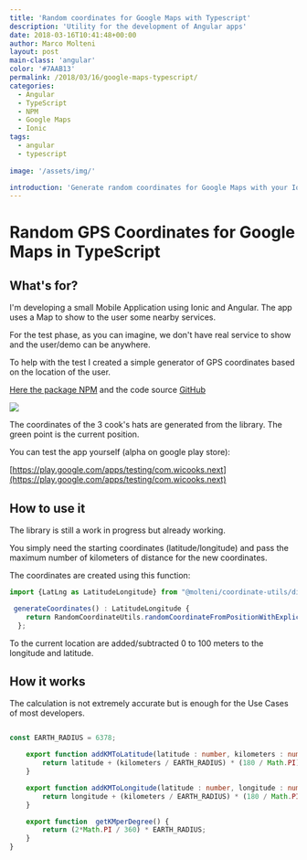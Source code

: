 ```yaml
---
title: 'Random coordinates for Google Maps with Typescript'
description: 'Utility for the development of Angular apps'
date: 2018-03-16T10:41:48+00:00
author: Marco Molteni
layout: post
main-class: 'angular'
color: '#7AAB13'
permalink: /2018/03/16/google-maps-typescript/
categories:
  - Angular
  - TypeScript
  - NPM
  - Google Maps
  - Ionic 
tags:
  - angular
  - typescript
 
image: '/assets/img/'

introduction: 'Generate random coordinates for Google Maps with your Ionic/TypeScript application'
---
```

# Random GPS Coordinates for Google Maps in TypeScript

## What's for?

I'm developing a small Mobile Application using Ionic and Angular. The app uses a Map to show to the user some nearby services.

For the test phase, as you can imagine, we don't have real service to show and the user/demo can be anywhere.

To help with the test I created a simple generator of GPS coordinates based on the location of the user.

[Here the package NPM](https://www.npmjs.com/package/@molteni/coordinate-utils) and the code source [GitHub](https://github.com/marco76/CoordinateUtils)

<img src="{{site.baseurl}}/assets/img/uploads/2018/03/map_1.jpg" />

The coordinates of the 3 cook's hats are generated from the library. The green point is the current position.

You can test the app yourself (alpha on google play store):

[https://play.google.com/apps/testing/com.wicooks.next](https://play.google.com/apps/testing/com.wicooks.next)

## How to use it

The library is still a work in progress but already working.

You simply need the starting coordinates (latitude/longitude) and pass the maximum number of kilometers of distance for the new coordinates.

The coordinates are created using this function:
```typescript
import {LatLng as LatitudeLongitude} from "@molteni/coordinate-utils/dist/LatLng";

 generateCoordinates() : LatitudeLongitude {
    return RandomCoordinateUtils.randomCoordinateFromPositionWithExplicitLatLng(this.currentLocation.lat, this.currentLocation.lng, 0.1);
  };
```

To the current location are added/subtracted 0 to 100 meters to the longitude and latitude.

## How it works

The calculation is not extremely accurate but is enough for the Use Cases of most developers.

``` typescript

const EARTH_RADIUS = 6378;

    export function addKMToLatitude(latitude : number, kilometers : number) : number {
        return latitude + (kilometers / EARTH_RADIUS) * (180 / Math.PI);
    }

    export function addKMToLongitude(latitude : number, longitude : number, kilometers : number) : number {
        return longitude + (kilometers / EARTH_RADIUS) * (180 / Math.PI) / Math.cos(latitude * Math.PI / 180);
    }

    export function  getKMperDegree() {
        return (2*Math.PI / 360) * EARTH_RADIUS;
    }
}
```